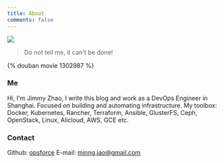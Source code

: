 ```yaml
---
title: About
comments: false
---
```

![](https://ws1.sinaimg.cn/large/006tKfTcly1fjkqnxchvkj30m80godgb.jpg)

>Do not tell me, it can't be done!

{% douban movie 1302987 %}

### Me
Hi, I'm Jimmy Zhao, I write this blog and work as a DevOps Engineer in Shanghai. Focused on building and automating infrastructure. My toolbox: Docker, Kubernetes, Rancher, Terraform, Ansible, GlusterFS, Ceph, OpenStack, Linux, Alicloud, AWS, GCE etc.

### Contact
Github: [opsforce](https://github.com/opsforce)
E-mail: [minng.jao@gmail.com](minng.jao@gmail.com)